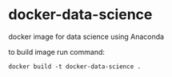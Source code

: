 # docker-data-science
docker image for data science using Anaconda

to build image run command:

`docker build -t docker-data-science .`
